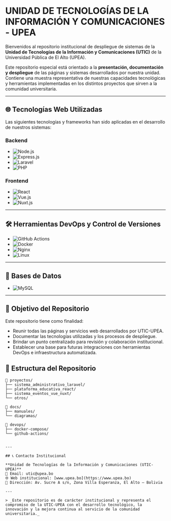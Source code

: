# UNIDAD DE TECNOLOGÍAS DE LA INFORMACIÓN Y COMUNICACIONES - UPEA


Bienvenidos al repositorio institucional de despliegue de sistemas de la **Unidad de Tecnologías de la Información y Comunicaciones (UTIC)** de la Universidad Pública de El Alto (UPEA).

Este repositorio especial está orientado a la **presentación, documentación y despliegue** de las páginas y sistemas desarrollados por nuestra unidad. Contiene una muestra representativa de nuestras capacidades tecnológicas y herramientas implementadas en los distintos proyectos que sirven a la comunidad universitaria.

---

## 🌐 Tecnologías Web Utilizadas

Las siguientes tecnologías y frameworks han sido aplicadas en el desarrollo de nuestros sistemas:

### Backend
- ![Node.js](https://img.shields.io/badge/Node.js-339933?style=for-the-badge&logo=nodedotjs&logoColor=white)
- ![Express.js](https://img.shields.io/badge/Express.js-000000?style=for-the-badge&logo=express&logoColor=white)
- ![Laravel](https://img.shields.io/badge/Laravel-FF2D20?style=for-the-badge&logo=laravel&logoColor=white)
- ![PHP](https://img.shields.io/badge/PHP-777BB4?style=for-the-badge&logo=php&logoColor=white)

### Frontend
- ![React](https://img.shields.io/badge/React-20232A?style=for-the-badge&logo=react&logoColor=61DAFB)
- ![Vue.js](https://img.shields.io/badge/Vue.js-35495E?style=for-the-badge&logo=vue.js&logoColor=4FC08D)
- ![Nuxt.js](https://img.shields.io/badge/Nuxt.js-00DC82?style=for-the-badge&logo=nuxt.js&logoColor=white)

---

## 🛠️ Herramientas DevOps y Control de Versiones

- ![GitHub Actions](https://img.shields.io/badge/GitHub_Actions-2088FF?style=for-the-badge&logo=github-actions&logoColor=white)
- ![Docker](https://img.shields.io/badge/Docker-2496ED?style=for-the-badge&logo=docker&logoColor=white)
- ![Nginx](https://img.shields.io/badge/Nginx-009639?style=for-the-badge&logo=nginx&logoColor=white)
- ![Linux](https://img.shields.io/badge/Linux-FCC624?style=for-the-badge&logo=linux&logoColor=black)

---

## 💾 Bases de Datos

- ![MySQL](https://img.shields.io/badge/MySQL-4479A1?style=for-the-badge&logo=mysql&logoColor=white)

---

## 📌 Objetivo del Repositorio

Este repositorio tiene como finalidad:

- Reunir todas las páginas y servicios web desarrollados por UTIC-UPEA.
- Documentar las tecnologías utilizadas y los procesos de despliegue.
- Brindar un punto centralizado para revisión y colaboración institucional.
- Establecer una base para futuras integraciones con herramientas DevOps e infraestructura automatizada.

## 📁 Estructura del Repositorio

```text
📂 proyectos/
├── sistema_administrativo_laravel/
├── plataforma_educativa_react/
├── sistema_eventos_vue_nuxt/
└── otros/

📂 docs/
├── manuales/
└── diagramas/

📂 devops/
├── docker-compose/
└── github-actions/


---

## 📞 Contacto Institucional

**Unidad de Tecnologías de la Información y Comunicaciones (UTIC-UPEA)**  
📧 Email: utic@upea.bo  
🌐 Web institucional: [www.upea.bo](https://www.upea.bo)  
📍 Dirección: Av. Sucre A s/n, Zona Villa Esperanza, El Alto – Bolivia

---

> _Este repositorio es de carácter institucional y representa el compromiso de la UTIC-UPEA con el desarrollo tecnológico, la innovación y la mejora continua al servicio de la comunidad universitaria._



